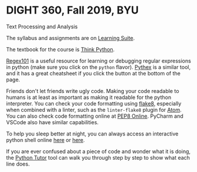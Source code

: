# DIGHT 360, Fall 2019, BYU
Text Processing and Analysis

The syllabus and assignments are on
[Learning Suite](https://learningsuite.byu.edu).

The textbook for the course is
[Think Python](http://greenteapress.com/wp/think-python-2e/).

[Regex101](https://regex101.com/) is a useful resource for learning or
debugging regular expressions in python (make sure you click on the `python`
flavor). [Pythex](http://pythex.org) is a similar tool, and it has a great
cheatsheet if you click the button at the bottom of the page.

Friends don't let friends write ugly code. Making your code readable to humans
is at least as important as making it readable for the python interpreter. You
can check your code formatting using
[flake8](https://pypi.python.org/pypi/flake8), especially when combined with a
linter, such as the `linter-flake8` plugin for [Atom](http://atom.io).  You can
also check code formatting online at [PEP8 Online](http://pep8online.com/).
PyCharm and VSCode also have similar capabilities.

To help you sleep better at night, you can always access an interactive python
shell online [here](https://www.python.org/shell/) or
[here](https://www.pythonanywhere.com).

If you are ever confused about a piece of code and wonder what it is doing,
the [Python Tutor](http://pythontutor.com/visualize.html#mode=edit) tool can
walk you through step by step to show what each line does.
